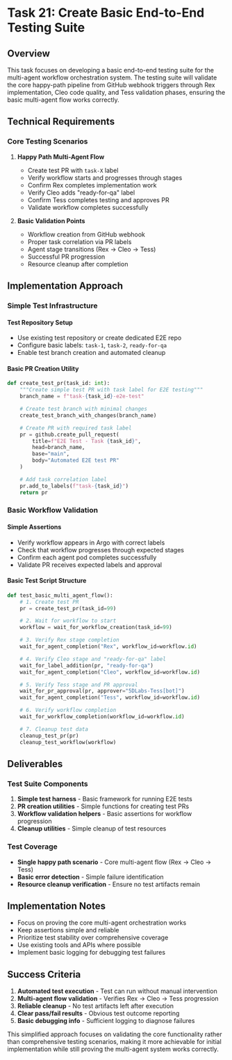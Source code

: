 # Task 21: Create Basic End-to-End Testing Suite

## Overview

This task focuses on developing a basic end-to-end testing suite for the multi-agent workflow orchestration system. The testing suite will validate the core happy-path pipeline from GitHub webhook triggers through Rex implementation, Cleo code quality, and Tess validation phases, ensuring the basic multi-agent flow works correctly.

## Technical Requirements

### Core Testing Scenarios

1. **Happy Path Multi-Agent Flow**
   - Create test PR with `task-X` label
   - Verify workflow starts and progresses through stages
   - Confirm Rex completes implementation work
   - Verify Cleo adds "ready-for-qa" label
   - Confirm Tess completes testing and approves PR
   - Validate workflow completes successfully

2. **Basic Validation Points**
   - Workflow creation from GitHub webhook
   - Proper task correlation via PR labels
   - Agent stage transitions (Rex → Cleo → Tess)
   - Successful PR progression
   - Resource cleanup after completion

## Implementation Approach

### Simple Test Infrastructure

#### Test Repository Setup
- Use existing test repository or create dedicated E2E repo
- Configure basic labels: `task-1`, `task-2`, `ready-for-qa`
- Enable test branch creation and automated cleanup

#### Basic PR Creation Utility
```python
def create_test_pr(task_id: int):
    """Create simple test PR with task label for E2E testing"""
    branch_name = f"task-{task_id}-e2e-test"

    # Create test branch with minimal changes
    create_test_branch_with_changes(branch_name)

    # Create PR with required task label
    pr = github.create_pull_request(
        title=f"E2E Test - Task {task_id}",
        head=branch_name,
        base="main",
        body="Automated E2E test PR"
    )

    # Add task correlation label
    pr.add_to_labels(f"task-{task_id}")
    return pr
```

### Basic Workflow Validation

#### Simple Assertions
- Verify workflow appears in Argo with correct labels
- Check that workflow progresses through expected stages
- Confirm each agent pod completes successfully
- Validate PR receives expected labels and approval

#### Basic Test Script Structure
```python
def test_basic_multi_agent_flow():
    # 1. Create test PR
    pr = create_test_pr(task_id=99)

    # 2. Wait for workflow to start
    workflow = wait_for_workflow_creation(task_id=99)

    # 3. Verify Rex stage completion
    wait_for_agent_completion("Rex", workflow_id=workflow.id)

    # 4. Verify Cleo stage and "ready-for-qa" label
    wait_for_label_addition(pr, "ready-for-qa")
    wait_for_agent_completion("Cleo", workflow_id=workflow.id)

    # 5. Verify Tess stage and PR approval
    wait_for_pr_approval(pr, approver="5DLabs-Tess[bot]")
    wait_for_agent_completion("Tess", workflow_id=workflow.id)

    # 6. Verify workflow completion
    wait_for_workflow_completion(workflow_id=workflow.id)

    # 7. Cleanup test data
    cleanup_test_pr(pr)
    cleanup_test_workflow(workflow)
```

## Deliverables

### Test Suite Components
1. **Simple test harness** - Basic framework for running E2E tests
2. **PR creation utilities** - Simple functions for creating test PRs
3. **Workflow validation helpers** - Basic assertions for workflow progression
4. **Cleanup utilities** - Simple cleanup of test resources

### Test Coverage
- **Single happy path scenario** - Core multi-agent flow (Rex → Cleo → Tess)
- **Basic error detection** - Simple failure identification
- **Resource cleanup verification** - Ensure no test artifacts remain

## Implementation Notes

- Focus on proving the core multi-agent orchestration works
- Keep assertions simple and reliable
- Prioritize test stability over comprehensive coverage
- Use existing tools and APIs where possible
- Implement basic logging for debugging test failures

## Success Criteria

1. **Automated test execution** - Test can run without manual intervention
2. **Multi-agent flow validation** - Verifies Rex → Cleo → Tess progression
3. **Reliable cleanup** - No test artifacts left after execution
4. **Clear pass/fail results** - Obvious test outcome reporting
5. **Basic debugging info** - Sufficient logging to diagnose failures

This simplified approach focuses on validating the core functionality rather than comprehensive testing scenarios, making it more achievable for initial implementation while still proving the multi-agent system works correctly.

